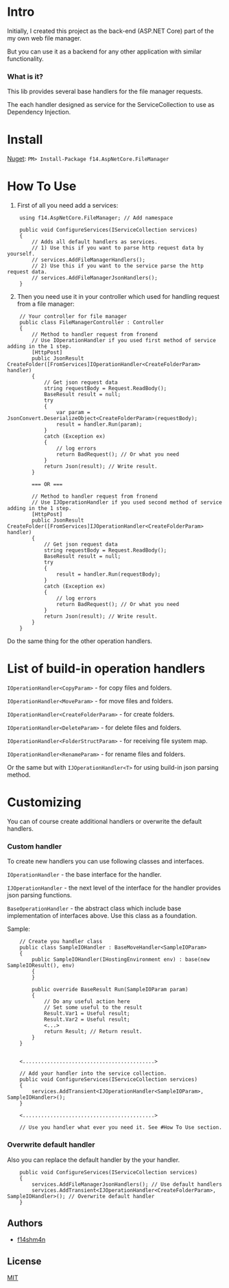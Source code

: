 # Intro

Initially, I created this project as the back-end (ASP.NET Core) part of the my own web file manager.

But you can use it as a backend for any other application with similar functionality.

### What is it?

This lib provides several base handlers for the file manager requests.

The each handler designed as service for the ServiceCollection to use as Dependency Injection.

# Install

[Nuget](https://www.nuget.org/packages/f14.AspNetCore.FileManager/): `PM> Install-Package f14.AspNetCore.FileManager`

# How To Use

1) First of all you need add a services:

```
    using f14.AspNetCore.FileManager; // Add namespace

    public void ConfigureServices(IServiceCollection services)
    {
        // Adds all default handlers as services.
        // 1) Use this if you want to parse http request data by yourself.
        // services.AddFileManagerHandlers();
        // 2) Use this if you want to the service parse the http request data.
        // services.AddFileManagerJsonHandlers();
    }
```

2) Then you need use it in your controller which used for handling request from a file manager:

```
    // Your controller for file manager
    public class FileManagerController : Controller
    {
        // Method to handler request from fronend
        // Use IOperationHandler if you used first method of service adding in the 1 step.
        [HttpPost]
        public JsonResult CreateFolder([FromServices]IOperationHandler<CreateFolderParam> handler)
        {
            // Get json request data
            string requestBody = Request.ReadBody();
            BaseResult result = null;
            try
            {                
                var param = JsonConvert.DeserializeObject<CreateFolderParam>(requestBody);
                result = handler.Run(param);
            }
            catch (Exception ex)
            {
                // log errors
                return BadRequest(); // Or what you need
            }
            return Json(result); // Write result.
        }
        
        === OR ===
        
        // Method to handler request from fronend
        // Use IJOperationHandler if you used second method of service adding in the 1 step.
        [HttpPost]
        public JsonResult CreateFolder([FromServices]IJOperationHandler<CreateFolderParam> handler)
        {
            // Get json request data
            string requestBody = Request.ReadBody();
            BaseResult result = null;
            try
            {                
                result = handler.Run(requestBody);
            }
            catch (Exception ex)
            {
                // log errors
                return BadRequest(); // Or what you need
            }
            return Json(result); // Write result.
        }
    }
```

Do the same thing for the other operation handlers.

# List of build-in operation handlers

`IOperationHandler<CopyParam>` - for copy files and folders.
    
`IOperationHandler<MoveParam>` - for move files and folders.

`IOperationHandler<CreateFolderParam>` - for create folders.

`IOperationHandler<DeleteParam>` - for delete files and folders.

`IOperationHandler<FolderStructParam>` - for receiving file system map.

`IOperationHandler<RenameParam>` - for rename files and folders.

Or the same but with `IJOperationHandler<T>` for using build-in json parsing method.

# Customizing

You can of course create additional handlers or overwrite the default handlers.

### Custom handler

To create new handlers you can use following classes and interfaces.

`IOperationHandler` - the base interface for the handler.

`IJOperationHandler` - the next level of the interface for the handler provides json parsing functions.

`BaseOperationHandler` - the abstract class which include base implementation of interfaces above. Use this class as a foundation.

Sample:

```
    // Create you handler class
    public class SampleIOHandler : BaseMoveHandler<SampleIOParam>
    {
        public SampleIOHandler(IHostingEnvironment env) : base(new SampleIOResult(), env)
        {
        }

        public override BaseResult Run(SampleIOParam param)
        {
            // Do any useful action here
            // Set some useful to the result
            Result.Var1 = Useful result;
            Result.Var2 = Useful result;
            <...>
            return Result; // Return result.
        }
    }
    
    
    <...........................................>
    
    // Add your handler into the service collection.    
    public void ConfigureServices(IServiceCollection services)
    {
        services.AddTransient<IJOperationHandler<SampleIOParam>, SampleIOHandler>();
    }
    
    <...........................................>
    
    // Use you handler what ever you need it. See #How To Use section.
```

### Overwrite default handler

Also you can replace the default handler by the your handler.

```
    public void ConfigureServices(IServiceCollection services)
    {
        services.AddFileManagerJsonHandlers(); // Use default handlers
        services.AddTransient<IJOperationHandler<CreateFolderParam>, SampleIOHandler>(); // Overwrite default handler
    }
```

## Authors

* [f14shm4n](https://github.com/f14shm4n)

## License

[MIT](https://opensource.org/licenses/MIT)

